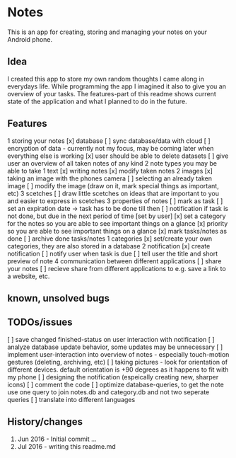 # Notes 
This is an app for creating, storing and managing your notes on your Android phone.


## Idea
I created this app to store my own random thoughts I came along in everydays life.
While programming the app I imagined it also to give you an overview of your tasks.
The features-part of this readme shows current state of the application and what I planned to do in the future.


## Features
1 storing your notes
[x] database
[ ] sync database/data with cloud
[ ] encryption of data - currently not my focus, may be coming later when everything else is working
[x] user should be able to delete datasets
[ ] give user an overview of all taken notes of any kind
2 note types you may be able to take
  1 text
[x] writing notes
[x] modify taken notes
  2 images
[x] taking an image with the phones camera
[ ] selecting an already taken image
[ ] modify the image (draw on it, mark special things as important, etc)
  3 scetches
[ ] draw little scetches on ideas that are important to you and easier to express in scetches
3 properties of notes
[ ] mark as task
[ ] set an expiration date -> task has to be done till then
[ ] notification if task is not done, but due in the next period of time [set by user]
[x] set a category for the notes so you are able to see important things on a glance
[x] priority so you are able to see important things on a glance
[x] mark tasks/notes as done
[ ] archive done tasks/notes
  1 categories
[x] set/create your own categories, they are also stored in a database
  2 notification
[x] create notification
[ ] notify user when task is due
[ ] tell user the title and short preview of note 
4 communication between different applications
[ ] share your notes
[ ] recieve share from different applications to e.g. save a link to a website, etc.


## known, unsolved bugs

## TODOs/issues
[ ] save changed finished-status on user interaction with notification
[ ] analyze database update behavior, some updates may be unnecessary
[ ] implement user-interaction into overview of notes - especially touch-motion gestures (deleting, archiving, etc)
[ ] taking pictures - look for orientation of different devices. default orientation is +90 degrees as it happens to fit with my phone
[ ] designing the notification (espeically creating new, sharper icons)
[ ] comment the code
[ ] optimize database-queries, to get the note use one query to join notes.db and category.db and not two seperate queries
[ ] translate into different languages

## History/changes
1.  Jun 2016 - Initial commit
...
31. Jul 2016 - writing this readme.md






